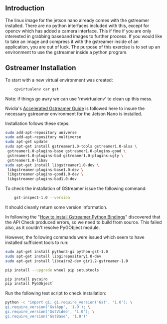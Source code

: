 ## Introduction

The linux image for the jetson nano already comes with the gstreamer installed.
There are no python interfaces included with this, except for opencv which has added a camera interface.
This if fine if you are only interested in grabbing baseband images to further process.
If you would like to take an image and compress it with the gstreamer inside of an application, you are out of luck.
The purpose of this exercise is to set up an environment to use the gstreamer inside a python program.

## Gstreamer Installation

To start with a new virtual environment was created:

```bash
    cpvirtualenv car gst
```

Note: if things go awry we can use 'rmvirtualenv' to clean up this mess.


Nvidia's [Accelerated Gstreamer Guide](https://developer.download.nvidia.com/embedded/L4T/r32_Release_v1.0/Docs/Accelerated_GStreamer_User_Guide.pdf?a6ZBlTHvmSASDPBwP2Epy7E4PlLILaxFACnTF_4Ant4USFNnxb4fWqszUEfHsJ2pvaXL82-alqH5O3Kr5wHeduD6fxqbde-hC9vN3RzX06VTbDfCvkNZoIaEs-eu9KXkb88pDTaq4apeeG9kSFHPxjGh4NUic19CiWaj6E9BbeId3oC1FPg) is followed here to insure the necessary gstreamer environment for the Jetson Nano is installed.

Installation follows these steps:
```bash
sudo add-apt-repository universe
sudo add-apt-repository multiverse
sudo apt-get update
sudo apt-get install gstreamer1.0-tools gstreamer1.0-alsa \
 gstreamer1.0-plugins-base gstreamer1.0-plugins-good \
 gstreamer1.0-plugins-bad gstreamer1.0-plugins-ugly \
 gstreamer1.0-libav
sudo apt-get install libgstreamer1.0-dev \
 libgstreamer-plugins-base1.0-dev \
 libgstreamer-plugins-good1.0-dev \
 libgstreamer-plugins-bad1.0-dev
```

To check the installation of GStreamer issue the following command:

```bash
    gst-inspect-1.0 --version
```

It should cleanly return some version information.

In following the "[How to install Gstreamer Python Bindings](http://lifestyletransfer.com/how-to-install-gstreamer-python-bindings/)" discovered that the API Check produced errors, so we need to build from source.
This failed also, as it couldn't resolve PyGObject module.

However, the following commands were issued which seem to have installed sufficient tools to run:

```bash
sudo apt-get install python3-gi python-gst-1.0 
sudo apt-get install libgirepository1.0-dev
sudo apt-get install libcairo2-dev gir1.2-gstreamer-1.0

pip install --upgrade wheel pip setuptools

pip install pycairo
pip install PyGObject`
```

Run the following test script to check installation:

```bash
python -c "import gi; gi.require_version('Gst', '1.0'); \
gi.require_version('GstApp', '1.0'); \
gi.require_version('GstVideo', '1.0'); \
gi.require_version('GstBase', '1.0')"
```

